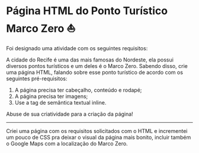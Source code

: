 # Página HTML do Ponto Turístico Marco Zero :sailboat:

Foi designado uma atividade com os seguintes requisitos: 

A cidade do Recife é uma das mais famosas do Nordeste, ela possui diversos pontos turísticos e um deles é o Marco Zero. Sabendo disso, crie uma página HTML, falando sobre esse ponto turístico de acordo com os seguintes pré-requisitos: 

1. A página precisa ter cabeçalho, conteúdo e rodapé;
2. A página precisa ter imagens; 
3. Use a tag de semântica textual inline. 

 Abuse de sua criatividade para a criação da página! 

------

Criei uma página com os requisitos solicitados com o HTML e incrementei um pouco de CSS pra deixar o visual da página mais bonito, incluir também o Google Maps com a localização do Marco Zero. 

